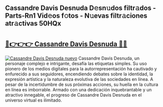 ## Cassandre Davis Desnuda D𝚎sn𝚞dos filtr𝚊dos - Parts-Rn1 Vid𝚎os f𝚘tos - N𝚞evas filtr𝚊ciones atr𝚊ctivas 50HQx

# <h2><a href="http://mb74uh.tromn.icu/?c=Cassandre+Davis+Desnuda">🔗👉👉👉 Cassandre Davis Desnuda 🔗🔗</a></h2>

[![Cassandre Davis Desnuda nuevo](https://i.imgur.com/pEAQMta.gif)](http://mb74uh.tromn.icu/?c=Cassandre+Davis+Desnuda)
Cassandre Davis Desnuda, un personaje complejo e intrigante, desafía las etiquetas simples. Su uso pionero de los medios digitales para la autorrepresentación ha cautivado y enfurecido a sus seguidores, encendiendo debates sobre la identidad, la expresión artística y la naturaleza evolutiva de las sociedades en línea. A pesar de la incertidumbre de sus próximas acciones, su huella en la cultura en línea es imborrable. Armado con una dedicación inquebrantable y un atractivo innegable, el progreso de Cassandre Davis Desnuda en el universo virtual es ilimitado.
